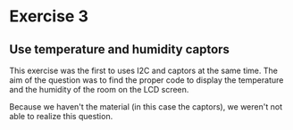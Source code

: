 # Exercise 3

## Use temperature and humidity captors

This exercise was the first to uses I2C and captors at the same time. The aim of the question was to find the proper code to display the temperature and the humidity of the room
on the LCD screen.

Because we haven't the material (in this case the captors), we weren't not able to realize this question.
